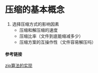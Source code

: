 # 压缩的基本概念

1. 选择压缩方式的影响因素
   - 压缩和解压缩的速度
   - 压缩比率（文件到底能缩减多少）
   - 压缩方案的互操作性（文件容易解压吗）

#### 参考链接

[zip算法的实现](http://www.cnblogs.com/esingchan/p/3958962.html)

